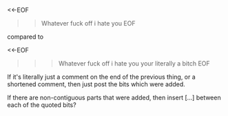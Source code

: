 <<-EOF
>> Whatever
> fuck off
i hate you
EOF

compared to

<<-EOF
>>> Whatever
>> fuck off
> i hate you
your literally a bitch
EOF

If it's literally just a comment on the end of the previous thing, or a shortened comment, then just post the bits which were added.

If there are non-contiguous parts that were added, then insert [...] between each of the quoted bits?

